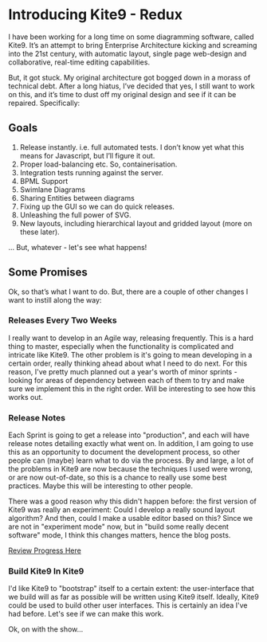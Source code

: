 # Introducing Kite9 - Redux #

I have been working for a long time on some diagramming software, called Kite9.   It’s an attempt to bring Enterprise Architecture kicking and screaming into the 21st century, with automatic layout, single page web-design and collaborative, real-time editing capabilities.

But, it got stuck.  My original architecture got bogged down in a morass of technical debt.  After a long hiatus, I’ve decided that yes, I still want to work on this, and it’s time to dust off my original design and see if it can be repaired.   Specifically:

## Goals ##

1.  Release instantly.  i.e. full automated tests.  I don’t know yet what this means for Javascript, but I’ll figure it out.
2.  Proper load-balancing etc.  So, containerisation.
3.  Integration tests running against the server.
4.  BPML Support
5.  Swimlane Diagrams
6.  Sharing Entities between diagrams
7.  Fixing up the GUI so we can do quick releases.
8.  Unleashing the full power of SVG.
9.  New layouts, including hierarchical layout and gridded layout (more on these later).

... But, whatever - let's see what happens!

## Some Promises ##

Ok, so that’s what I want to do.  But, there are a couple of other changes I want to instill along the way:

### Releases Every Two Weeks ###

I really want to develop in an Agile way, releasing frequently.   This is a hard thing to master, especially when the functionality is complicated and intricate like Kite9.  The other problem is it's going to mean developing in a certain order, really thinking ahead about what I need to do next.   For this reason, I've pretty much planned out a year's worth of minor sprints - looking for areas of dependency between each of them to try and make sure we implement this in the right order.  Will be interesting to see how this works out.

### Release Notes ###

Each Sprint is going to get a release into "production", and each will have release notes detailing exactly what went on.  In addition, I am going to use this as an opportunity to document the development process, so other people can (maybe) learn what to do via the process.  By and large, a lot of the problems in Kite9 are now because the techniques I used were wrong, or are now out-of-date, so this is a chance to really use some best practices.  Maybe this will be interesting to other people.  

There was a good reason why this didn't happen before:  the first version of Kite9 was really an experiment:  Could I develop a really sound layout algorithm?  And then, could I make a usable editor based on this?  Since we are not in "experiment mode" now, but in "build some really decent software" mode, I think this changes matters, hence the blog posts.

[Review Progress Here](docs/sprints)

### Build Kite9 In Kite9 ###

I'd like Kite9 to "bootstrap" itself to a certain extent:  the user-interface that we build will as far as possible will be written using Kite9 itself.  Ideally, Kite9 could be used to build other user interfaces.  This is certainly an idea I've had before.  Let's see if we can make this work.

Ok, on with the show...
